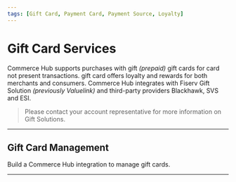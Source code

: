 ```yaml
---
tags: [Gift Card, Payment Card, Payment Source, Loyalty]
---
```


# Gift Card Services

Commerce Hub supports purchases with gift _(prepaid)_ gift cards for card not present transactions. gift card offers loyalty and rewards for both merchants and consumers. Commerce Hub integrates with Fiserv Gift Solution _(previously Valuelink)_ and third-party providers Blackhawk, SVS and ESI.

<!-- theme: info -->
> Please contact your account representative for more information on Gift Solutions.

---

## Gift Card Management

Build a Commerce Hub integration to manage gift cards.

<!-- type: row -->

<!-- type: card
title: Activation
description: Submit an activation request for a gift card. The request can be for a virtual gift card or physical gift card.
link: ?path=docs/Resources/Guides/Payment-Sources/Gift/Activation.md
-->

<!-- type: card
title: Reload
description: Submit a reload request for a gift card to add balance to the already activated gift card.
link: ?path=docs/Resources/Guides/Payment-Sources/Gift/Reload.md
-->

<!-- type: card
title: Cash Out
description: Submit a cash out request for a gift card. This transaction is used to remove fund from the card. The card continues to remain active.
link: ?path=docs/Resources/Guides/Payment-Sources/Gift/Cash-Out.md
-->

<!-- type: row-end -->

<!-- type: row -->

<!-- type: card
title: Cancel
description: Submit a cancel request to void a previous gift card operation.
link: ?path=docs/Resources/Guides/Payment-Sources/Gift/Cancel.md
-->

<!-- type: card
title: Balance Inquiry
description: Submit a balance inquiry request for a gift card. This provides the current beginning and ending balance on a gift card.
link: ?path=docs/Resources/API-Documents/Payments_VAS/Balance-Inquiry.md
-->

<!-- type: card
title: Redemption
description: Submit an redemption request for a gift card. The request can be for a digital (virtual) gift card or physical gift card. 
link: ?path=docs/Resources/Guides/Payment-Sources/Gift/Redemption.md
-->

<!-- type: row-end -->

---
